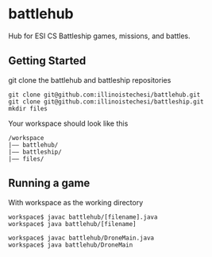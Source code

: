 # battlehub
Hub for ESI CS Battleship games, missions, and battles.

## Getting Started

git clone the battlehub and battleship repositories
```
git clone git@github.com:illinoistechesi/battlehub.git
git clone git@github.com:illinoistechesi/battleship.git
mkdir files
```
Your workspace should look like this
```
/workspace
|––	battlehub/
|––	battleship/
|–– files/
```

## Running a game

With workspace as the working directory
```
workspace$ javac battlehub/[filename].java
workspace$ java battlehub/[filename]

workspace$ javac battlehub/DroneMain.java
workspace$ java battlehub/DroneMain
```

